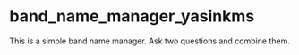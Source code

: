 # band_name_manager_yasinkms

This is a simple band name manager. Ask two questions and combine them.
